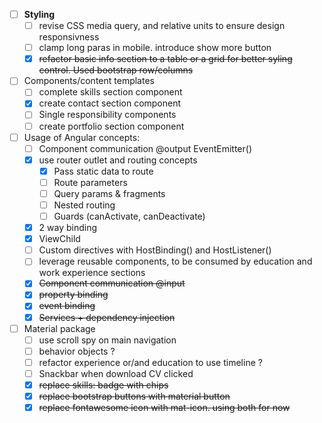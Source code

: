 -   [ ] **Styling**
    -   [ ] revise CSS media query, and relative units to ensure design responsivness
    -   [ ] clamp long paras in mobile. introduce show more button
    -   [x] ~~refactor basic info section to a table or a grid for better syling control. Used bootstrap row/columns~~
-   [ ] Components/content templates
    -   [ ] complete skills section component
    -   [x] create contact section component
    -   [ ] Single responsibility components
    -   [ ] create portfolio section component
-   [ ] Usage of Angular concepts:
    -   [ ] Component communication @output EventEmitter()
    -   [x] use router outlet and routing concepts
        -   [x] Pass static data to route
        -   [ ] Route parameters
        -   [ ] Query params & fragments
        -   [ ] Nested routing
        -   [ ] Guards (canActivate, canDeactivate)
    -   [x] 2 way binding
    -   [x] ViewChild
    -   [ ] Custom directives with HostBinding() and HostListener()
    -   [ ] leverage reusable components, to be consumed by education and work experience sections
    -   [x] ~~Component communication @input~~
    -   [x] ~~property binding~~
    -   [x] ~~event binding~~
    -   [x] ~~Services + dependency injection~~
-   [ ] Material package
    -   [ ] use scroll spy on main navigation
    -   [ ] behavior objects ?
    -   [ ] refactor experience or/and education to use timeline ?
    -   [ ] Snackbar when download CV clicked
    -   [x] ~~replace skills: badge with chips~~
    -   [x] ~~replace bootstrap buttons with material button~~
    -   [x] ~~replace fontawesome icon with mat-icon. using both for now~~
